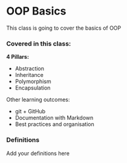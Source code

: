 # OOP Basics

This class is going to cover the basics of OOP 

### Covered in this class:

**4 Pillars:** 
- Abstraction
- Inheritance
- Polymorphism
- Encapsulation

Other learning outcomes:
- git + GitHub
- Documentation with Markdown
- Best practices and organisation

### Definitions

Add your definitions here